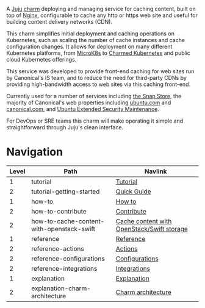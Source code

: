 A [Juju](https://juju.is/) [charm](https://juju.is/docs/olm/charmed-operators) deploying and managing service for caching content, built on top of [Nginx](https://www.nginx.com/), configurable to cache any http or https web site and useful for building content delivery networks (CDN).

This charm simplifies initial deployment and caching operations on Kubernetes, such as scaling the number of cache instances and cache configuration changes. It allows for deployment on many different Kubernetes platforms, from [MicroK8s](https://microk8s.io) to
[Charmed Kubernetes](https://ubuntu.com/kubernetes) and public cloud Kubernetes
offerings.

This service was developed to provide front-end caching for web sites run by Canonical's IS team, and to reduce the need for third-party CDNs by providing high-bandwidth access to web sites via this caching front-end.

Currently used for a number of services including [the Snap Store](https://snapcraft.io/store),
the majority of Canonical's web properties including [ubuntu.com](https://ubuntu.com) and
[canonical.com](https://canonical.com), and [Ubuntu Extended Security Maintenance](https://ubuntu.com/security/esm).

For DevOps or SRE teams this charm will make operating it simple and straightforward through Juju's clean interface.

# Navigation

| Level | Path | Navlink |
| -- | -- | -- |
| 1 | tutorial | [Tutorial]() |
| 2 | tutorial-getting-started | [Quick Guide](/t/content-cache-k8s-docs-quick-guide/8651) |
| 1 | how-to | [How to]() |
| 2 | how-to-contribute | [Contribute](/t/content-cache-k8s-docs-contributing/8617) |
| 2 | how-to-cache-content-with-openstack-swift | [Cache content with OpenStack/Swift storage](/t/content-cache-k8s-docs-content-cache-with-openstack-swift-storage/8619) |
| 1 | reference | [Reference]() |
| 2 | reference-actions | [Actions](/t/content-cache-k8s-docs-actions/8715) |
| 2 | reference-configurations | [Configurations](/t/content-cache-k8s-docs-configurations/8714) |
| 2 | reference-integrations | [Integrations](/t/content-cache-k8s-docs-integrations/8713) |
| 1 | explanation | [Explanation]() |
| 2 | explanation-charm-architecture | [Charm architecture](/t/content-cache-k8s-docs-charm-architecture/8712) |